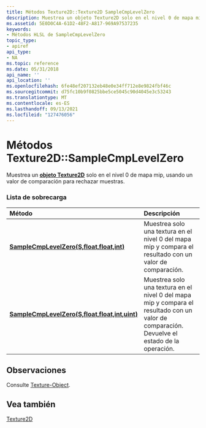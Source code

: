 ```yaml
---
title: Métodos Texture2D::Texture2D SampleCmpLevelZero
description: Muestrea un objeto Texture2D solo en el nivel 0 de mapa mip, usando un valor de comparación para rechazar muestras.
ms.assetid: 5E0D0C4A-61D2-48F2-A817-969A97537235
keywords:
- Métodos HLSL de SampleCmpLevelZero
topic_type:
- apiref
api_type:
- NA
ms.topic: reference
ms.date: 05/31/2018
api_name: ''
api_location: ''
ms.openlocfilehash: 6fe48ef207132eb48e0e34ff712e8e9824fbf46c
ms.sourcegitcommit: d75fc10b9f0825bbe5ce5045c90d4045e3c53243
ms.translationtype: MT
ms.contentlocale: es-ES
ms.lasthandoff: 09/13/2021
ms.locfileid: "127476056"
---
```

# <a name="texture2dsamplecmplevelzero-methods"></a>Métodos Texture2D::SampleCmpLevelZero

Muestrea un [**objeto Texture2D**](sm5-object-texture2d.md) solo en el nivel 0 de mapa mip, usando un valor de comparación para rechazar muestras.

### <a name="overload-list"></a>Lista de sobrecarga



| Método                                                                                           | Descripción                                                                                                                            |
|:-------------------------------------------------------------------------------------------------|:---------------------------------------------------------------------------------------------------------------------------------------|
| [**SampleCmpLevelZero(S,float,float,int)**](dx-graphics-hlsl-to-samplecmplevelzero.md)          | Muestrea solo una textura en el nivel 0 del mapa mip y compara el resultado con un valor de comparación.<br/>                                     |
| [**SampleCmpLevelZero(S,float,float,int,uint)**](samplecmplevelzero-s-float-float-int-uint-.md) | Muestrea solo una textura en el nivel 0 del mapa mip y compara el resultado con un valor de comparación. Devuelve el estado de la operación.<br/> |



## <a name="remarks"></a>Observaciones

Consulte [Texture-Object](dx-graphics-hlsl-to-type.md).

## <a name="see-also"></a>Vea también

<dl> <dt>

[Texture2D](sm5-object-texture2d.md)
</dt> </dl>

 

 






